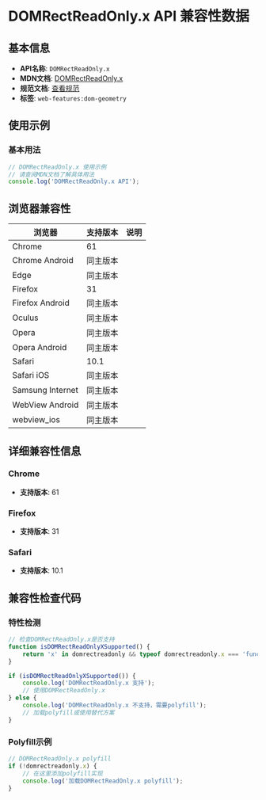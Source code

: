 # DOMRectReadOnly.x API 兼容性数据

## 基本信息

- **API名称**: `DOMRectReadOnly.x`
- **MDN文档**: [DOMRectReadOnly.x](https://developer.mozilla.org/docs/Web/API/DOMRectReadOnly/x)
- **规范文档**: [查看规范](https://drafts.fxtf.org/geometry/#dom-domrectreadonly-x)
- **标签**: `web-features:dom-geometry`

## 使用示例

### 基本用法

```javascript
// DOMRectReadOnly.x 使用示例
// 请查阅MDN文档了解具体用法
console.log('DOMRectReadOnly.x API');
```

## 浏览器兼容性

| 浏览器 | 支持版本 | 说明 |
|--------|----------|------|
| Chrome | 61 |  |
| Chrome Android | 同主版本 |  |
| Edge | 同主版本 |  |
| Firefox | 31 |  |
| Firefox Android | 同主版本 |  |
| Oculus | 同主版本 |  |
| Opera | 同主版本 |  |
| Opera Android | 同主版本 |  |
| Safari | 10.1 |  |
| Safari iOS | 同主版本 |  |
| Samsung Internet | 同主版本 |  |
| WebView Android | 同主版本 |  |
| webview_ios | 同主版本 |  |

## 详细兼容性信息

### Chrome

- **支持版本**: 61

### Firefox

- **支持版本**: 31

### Safari

- **支持版本**: 10.1

## 兼容性检查代码

### 特性检测

```javascript
// 检查DOMRectReadOnly.x是否支持
function isDOMRectReadOnlyXSupported() {
    return 'x' in domrectreadonly && typeof domrectreadonly.x === 'function';
}

if (isDOMRectReadOnlyXSupported()) {
    console.log('DOMRectReadOnly.x 支持');
    // 使用DOMRectReadOnly.x
} else {
    console.log('DOMRectReadOnly.x 不支持，需要polyfill');
    // 加载polyfill或使用替代方案
}
```

### Polyfill示例

```javascript
// DOMRectReadOnly.x polyfill
if (!domrectreadonly.x) {
    // 在这里添加polyfill实现
    console.log('加载DOMRectReadOnly.x polyfill');
}
```

